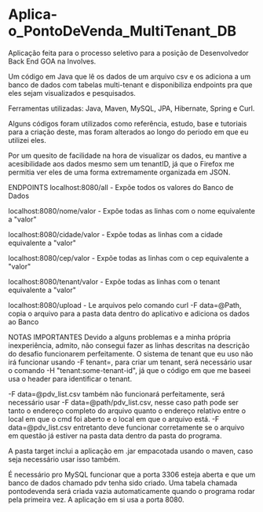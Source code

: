 # Aplica-o_PontoDeVenda_MultiTenant_DB
Aplicação feita para o processo seletivo para a posição de Desenvolvedor Back End GOA na Involves.   


Um código em Java que lê os dados de um arquivo csv e os adiciona a um banco de dados com tabelas multi-tenant e disponibiliza endpoints pra que eles sejam visualizados e pesquisados.


Ferramentas utilizadas: Java, Maven, MySQL, JPA, Hibernate, Spring e Curl.


Alguns códigos foram utilizados como referência, estudo, base e tutoriais para a criação deste, mas foram alterados ao longo do periodo em que eu utilizei eles.


Por um quesito de facilidade na hora de visualizar os dados, eu mantive a acesibilidade aos dados mesmo sem um tenantID, já que o Firefox me permitia ver eles de uma forma extremamente organizada em JSON.


ENDPOINTS
localhost:8080/all 			    - Expõe todos os valores do Banco de Dados

localhost:8080/nome/valor   - Expõe todas as linhas com o nome equivalente a "valor"

localhost:8080/cidade/valor - Expõe todas as linhas com a cidade equivalente a "valor"

localhost:8080/cep/valor	  - Expõe todas as linhas com o cep equivalente a "valor"

localhost:8080/tenant/valor - Expõe todas as linhas com o tenant equivalente a "valor"

localhost:8080/upload		    - Le arquivos pelo comando curl -F data=@Path, copia o arquivo para a pasta data dentro do aplicativo e adiciona os dados ao Banco 



NOTAS IMPORTANTES
Devido a alguns problemas e a minha própria inexperiência, admito, não consegui fazer as linhas descritas na descrição do desafio funcionarem perfeitamente. O sistema de tenant que eu uso não irá funcionar usando -F tenant=<some-tenant-id>, para criar um tenant, será necessário usar o comando -H "tenant:some-tenant-id", já que o código em que me baseei usa o header para identificar o tenant. 


-F data=@pdv_list.csv também não funcionará perfeitamente, será necessário usar -F data=@path/pdv_list.csv, nesse caso path pode ser tanto o endereço completo do arquivo quanto o endereço relativo entre o local em que o cmd foi aberto e o local em que o arquivo está. -F data=@pdv_list.csv entretanto deve funcionar corretamente se o arquivo em questão já estiver na pasta data dentro da pasta do programa.


A pasta target inclui a aplicação em .jar empacotada usando o maven, caso seja necessário usar isso também.


É necessário pro MySQL funcionar que a porta 3306 esteja aberta e que um banco de dados chamado pdv tenha sido criado. Uma tabela chamada pontodevenda será criada vazia automaticamente quando o programa rodar pela primeira vez. A aplicação em si usa a porta 8080.
